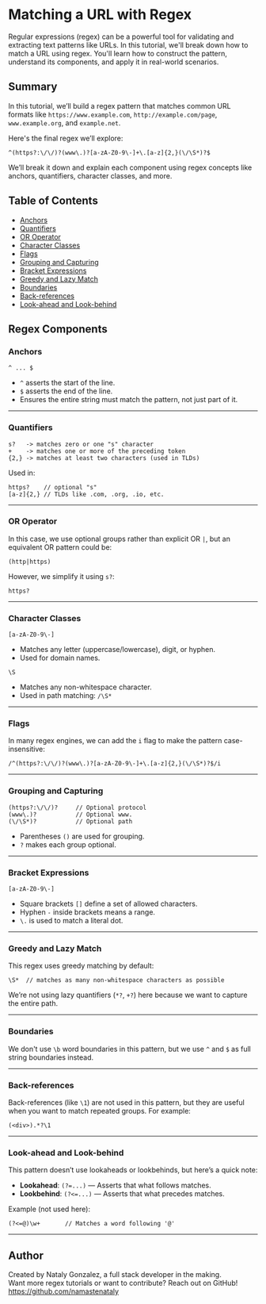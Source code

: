 # Matching a URL with Regex

Regular expressions (regex) can be a powerful tool for validating and extracting text patterns like URLs. In this tutorial, we'll break down how to match a URL using regex. You'll learn how to construct the pattern, understand its components, and apply it in real-world scenarios.

## Summary

In this tutorial, we’ll build a regex pattern that matches common URL formats like `https://www.example.com`, `http://example.com/page`, `www.example.org`, and `example.net`.

Here's the final regex we’ll explore:

```regex
^(https?:\/\/)?(www\.)?[a-zA-Z0-9\-]+\.[a-z]{2,}(\/\S*)?$
```

We’ll break it down and explain each component using regex concepts like anchors, quantifiers, character classes, and more.

## Table of Contents

- [Anchors](#anchors)
- [Quantifiers](#quantifiers)
- [OR Operator](#or-operator)
- [Character Classes](#character-classes)
- [Flags](#flags)
- [Grouping and Capturing](#grouping-and-capturing)
- [Bracket Expressions](#bracket-expressions)
- [Greedy and Lazy Match](#greedy-and-lazy-match)
- [Boundaries](#boundaries)
- [Back-references](#back-references)
- [Look-ahead and Look-behind](#look-ahead-and-look-behind)

## Regex Components

### Anchors

```regex
^ ... $
```
- `^` asserts the start of the line.
- `$` asserts the end of the line.
- Ensures the entire string must match the pattern, not just part of it.

---

### Quantifiers

```regex
s?   -> matches zero or one "s" character  
+    -> matches one or more of the preceding token  
{2,} -> matches at least two characters (used in TLDs)
```

Used in:
```regex
https?    // optional "s"
[a-z]{2,} // TLDs like .com, .org, .io, etc.
```

---

### OR Operator

In this case, we use optional groups rather than explicit OR `|`, but an equivalent OR pattern could be:
```regex
(http|https)
```
However, we simplify it using `s?`:
```regex
https?
```

---

### Character Classes

```regex
[a-zA-Z0-9\-]
```
- Matches any letter (uppercase/lowercase), digit, or hyphen.
- Used for domain names.

```regex
\S
```
- Matches any non-whitespace character.
- Used in path matching: `/\S*`

---

### Flags

In many regex engines, we can add the `i` flag to make the pattern case-insensitive:

```regex
/^(https?:\/\/)?(www\.)?[a-zA-Z0-9\-]+\.[a-z]{2,}(\/\S*)?$/i
```

---

### Grouping and Capturing

```regex
(https?:\/\/)?     // Optional protocol
(www\.)?           // Optional www.
(\/\S*)?           // Optional path
```

- Parentheses `()` are used for grouping.
- `?` makes each group optional.

---

### Bracket Expressions

```regex
[a-zA-Z0-9\-]
```

- Square brackets `[]` define a set of allowed characters.
- Hyphen `-` inside brackets means a range.
- `\.` is used to match a literal dot.

---

### Greedy and Lazy Match

This regex uses greedy matching by default:
```regex
\S*  // matches as many non-whitespace characters as possible
```

We’re not using lazy quantifiers (`*?`, `+?`) here because we want to capture the entire path.

---

### Boundaries

We don't use `\b` word boundaries in this pattern, but we use `^` and `$` as full string boundaries instead.

---

### Back-references

Back-references (like `\1`) are not used in this pattern, but they are useful when you want to match repeated groups. For example:
```regex
(<div>).*?\1
```

---

### Look-ahead and Look-behind

This pattern doesn’t use lookaheads or lookbehinds, but here’s a quick note:

- **Lookahead**: `(?=...)` — Asserts that what follows matches.
- **Lookbehind**: `(?<=...)` — Asserts that what precedes matches.

Example (not used here):
```regex
(?<=@)\w+       // Matches a word following '@'
```

---

## Author

Created by Nataly Gonzalez, a full stack developer in the making.  
Want more regex tutorials or want to contribute? Reach out on GitHub!
https://github.com/namastenataly

